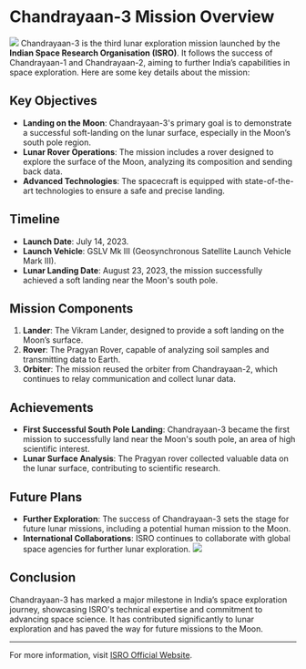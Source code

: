 # Chandrayaan-3 Mission Overview
![](https://th-i.thgim.com/public/incoming/nmt6me/article67063768.ece/alternates/FREE_1200/IMG_Chandrayaan_22_2_1_EBBEUH1H.jpg)
Chandrayaan-3 is the third lunar exploration mission launched by the **Indian Space Research Organisation (ISRO)**. It follows the success of Chandrayaan-1 and Chandrayaan-2, aiming to further India’s capabilities in space exploration. Here are some key details about the mission:

## Key Objectives
- **Landing on the Moon**: Chandrayaan-3's primary goal is to demonstrate a successful soft-landing on the lunar surface, especially in the Moon’s south pole region.
- **Lunar Rover Operations**: The mission includes a rover designed to explore the surface of the Moon, analyzing its composition and sending back data.
- **Advanced Technologies**: The spacecraft is equipped with state-of-the-art technologies to ensure a safe and precise landing.

## Timeline
- **Launch Date**: July 14, 2023.
- **Launch Vehicle**: GSLV Mk III (Geosynchronous Satellite Launch Vehicle Mark III).
- **Lunar Landing Date**: August 23, 2023, the mission successfully achieved a soft landing near the Moon's south pole.

## Mission Components
1. **Lander**: The Vikram Lander, designed to provide a soft landing on the Moon’s surface.
2. **Rover**: The Pragyan Rover, capable of analyzing soil samples and transmitting data to Earth.
3. **Orbiter**: The mission reused the orbiter from Chandrayaan-2, which continues to relay communication and collect lunar data.

## Achievements
- **First Successful South Pole Landing**: Chandrayaan-3 became the first mission to successfully land near the Moon's south pole, an area of high scientific interest.
- **Lunar Surface Analysis**: The Pragyan rover collected valuable data on the lunar surface, contributing to scientific research.

## Future Plans
- **Further Exploration**: The success of Chandrayaan-3 sets the stage for future lunar missions, including a potential human mission to the Moon.
- **International Collaborations**: ISRO continues to collaborate with global space agencies for further lunar exploration.
![](https://etimg.etb2bimg.com/photo/102992395.cms)
## Conclusion
Chandrayaan-3 has marked a major milestone in India’s space exploration journey, showcasing ISRO's technical expertise and commitment to advancing space science. It has contributed significantly to lunar exploration and has paved the way for future missions to the Moon.

---
For more information, visit [ISRO Official Website](https://www.isro.gov.in/).
